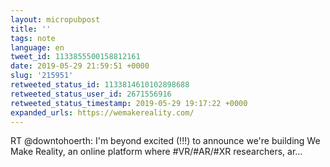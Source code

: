 ```yaml
---
layout: micropubpost
title: ''
tags: note
language: en
tweet_id: 1133855500158812161
date: 2019-05-29 21:59:51 +0000
slug: '215951'
retweeted_status_id: 1133814610102898688
retweeted_status_user_id: 2671556916
retweeted_status_timestamp: 2019-05-29 19:17:22 +0000
expanded_urls: https://wemakereality.com/
---
```

RT @downtohoerth: I'm beyond excited (!!!) to announce we're building We Make Reality, an online platform where #VR/#AR/#XR researchers, ar…
